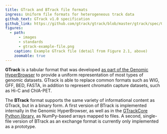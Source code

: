 ```yaml
---
title: GTrack and BTrack file formats
ingress: Uniform file formats for heterogeneous track data
github_text: GTrack v1.0 specification
github_link: https://github.com/gtrack/gtrack/blob/master/gtrack/spec/GTrack_specification.txt
figures:
  - path:
      - images
      - standards
      - gtrack-example-file.png
    caption: Example GTrack file (detail from Figure 2.1, above)
    zoomable: true
---
```


**GTrack** is a tabular format that was developed
[as part of the Genomic HyperBrowser](http://localhost:5050/materials/?category=Publication&tags%5B0%5D=GTrack)
to provide a uniform representation of most types of genomic datasets. GTrack is able to replace
common formats such as WIG, GFF, BED, FASTA, in addition to represent chromatin capture datasets,
such as Hi-C and ChIA-PET.

The **BTrack** format supports the same variety of informational content as GTrack, but in a binary
form. A first version of BTrack is implemented internally in the Genomic HyperBrowser, as well as in
the [GTrackCore Python library](https://github.com/gtrack/gtrackcore), as NumPy-based arrays mapped
to files. A second, single-file version of BTrack as an exchange format is currently only
implemented as a prototype.

